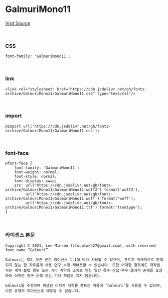 # GalmuriMono11

[Visit Source](https://galmuri.quiple.dev/#%EB%8B%A4%EC%9A%B4%EB%A1%9C%EB%93%9C)

&nbsp;

### CSS

```
font-family: 'GalmuriMono11';
```

&nbsp;

### link

```
<link rel="stylesheet" href="https://cdn.jsdelivr.net/gh/fonts-archive/GalmuriMono11/GalmuriMono11.css" type="text/css"/>
```

&nbsp;

### import

```
@import url('https://cdn.jsdelivr.net/gh/fonts-archive/GalmuriMono11/GalmuriMono11.css');
```

&nbsp;

### font-face

```
@font-face {
    font-family: 'GalmuriMono11';
    font-weight: normal;
    font-style: normal;
    font-display: swap;
    src: url('https://cdn.jsdelivr.net/gh/fonts-archive/GalmuriMono11/GalmuriMono11.woff2') format('woff2'),
         url('https://cdn.jsdelivr.net/gh/fonts-archive/GalmuriMono11/GalmuriMono11.woff') format('woff');
         url('https://cdn.jsdelivr.net/gh/fonts-archive/GalmuriMono11/GalmuriMono11.ttf') format('truetype');
}
```

&nbsp;

### 라이센스 본문

```
Copyright © 2021, Lee Minseo (itoupluk427@gmail.com), with reserved font name “Galmuri”. 
 
Galmuri는 SIL 오픈 폰트 라이선스 1.1에 따라 사용할 수 있으며, 폰트가 자체적으로 판매되지 않는 한 자유롭게 사용·연구·수정·재배포할 수 있습니다. 또한 어떠한 경우에도 저작권자는 계약·불법 행위 또는 기타 계약의 조치로 인한 일반·특수·간접·부수·결과적 손해를 포함하여 어떠한 청구·손해 또는 기타 책임도 지지 않습니다. 
 
Galmuri를 수정하여 파생된 이차적 저작물 폰트는 이름에 ‘Galmuri’를 사용할 수 없으며, 다른 유형의 라이선스로 배포할 수 없습니다.
```
